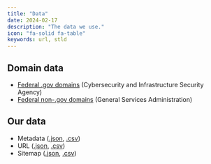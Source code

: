 ```yaml
---
title: "Data"
date: 2024-02-17
description: "The data we use."
icon: "fa-solid fa-table"
keywords: url, stld
---
```


## Domain data
* [Federal .gov domains](https://github.com/cisagov/dotgov-data/blob/main/current-federal.csv) (Cybersecurity and Infrastructure Security Agency)
* [Federal non-.gov domains](https://github.com/GSA/govt-urls/blob/main/2_govt_urls_federal_only.csv) (General Services Administration)

## Our data
* Metadata \([.json](https://github.com/civichackingagency/scangov/blob/main/data/metadata.json), [.csv](https://github.com/civichackingagency/scangov/blob/main/data/metadata.csv)\)
* URL \([.json](https://github.com/civichackingagency/scangov/blob/main/data/url.json), [.csv](https://github.com/civichackingagency/scangov/blob/main/data/url.csv)\)
* Sitemap \([.json](https://github.com/civichackingagency/scangov/blob/main/data/sitemap.json), [.csv](https://github.com/civichackingagency/scangov/blob/main/data/sitemap.csv)\)